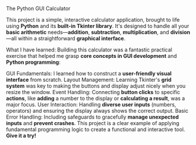The Python GUI Calculator

This project is a simple, interactive calculator application, brought to life using **Python** and its **built-in Tkinter library**. 
It's designed to handle all your **basic arithmetic** needs—**addition**, **subtraction**, **multiplication**, and **division**—all within a straightforward **graphical interface**.

What I have learned:
Building this calculator was a fantastic practical exercise that helped me grasp **core concepts in GUI development** and **Python programming**:

GUI Fundamentals: I learned how to construct a **user-friendly visual interface** from scratch.
Layout Management: Learning Tkinter's **grid system** was key to making the buttons and display adjust nicely when you resize the window.
Event Handling: Connecting **button clicks** to specific **actions**, like **adding** a number to the display or **calculating a result**, was a major focus.
User Interaction: Handling **diverse user inputs** (numbers, operators) and ensuring the display always shows the correct output.
Basic Error Handling: Including safeguards to gracefully **manage unexpected inputs** and **prevent crashes**.
This project is a clear example of applying fundamental programming logic to create a functional and interactive tool. **Give it a try!**
